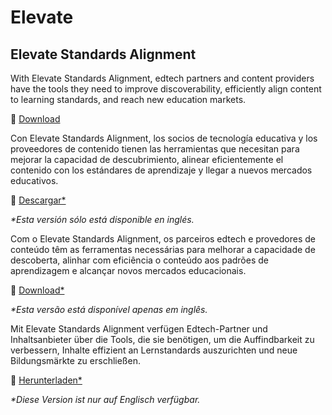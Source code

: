 # Elevate

## Elevate Standards Alignment

<div class="lang EN">

With Elevate Standards Alignment, edtech partners and content providers have the tools they need to improve discoverability, efficiently align content to learning standards, and reach new education markets.

💾 [Download](/#/elevate/standards-alignment/dl)

</div>
<div class="lang ES_LA">

Con Elevate Standards Alignment, los socios de tecnología educativa y los proveedores de contenido tienen las herramientas que necesitan para mejorar la capacidad de descubrimiento, alinear eficientemente el contenido con los estándares de aprendizaje y llegar a nuevos mercados educativos.

💾 [Descargar*](/#/elevate/standards-alignment/dl/es)

_*Esta versión sólo está disponible en inglés._

</div>
<div class="lang PT_BR">

Com o Elevate Standards Alignment, os parceiros edtech e provedores de conteúdo têm as ferramentas necessárias para melhorar a capacidade de descoberta, alinhar com eficiência o conteúdo aos padrões de aprendizagem e alcançar novos mercados educacionais.

💾 [Download*](/#/elevate/standards-alignment/dl/pt)

_*Esta versão está disponível apenas em inglês._

</div>
<div class="lang DE">

Mit Elevate Standards Alignment verfügen Edtech-Partner und Inhaltsanbieter über die Tools, die sie benötigen, um die Auffindbarkeit zu verbessern, Inhalte effizient an Lernstandards auszurichten und neue Bildungsmärkte zu erschließen.

💾 [Herunterladen*](/#/elevate/standards-alignment/dl/de)

_*Diese Version ist nur auf Englisch verfügbar._

</div>

<div class="contents elevate-standards-alignment"></div>

